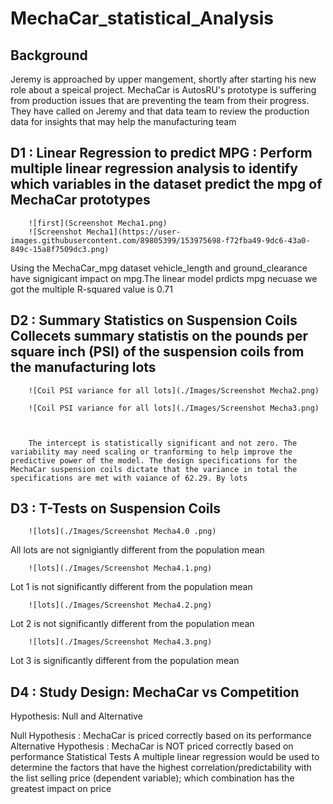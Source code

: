 # MechaCar_statistical_Analysis

## Background
Jeremy is approached by upper mangement, shortly after starting his new role about a speical project. MechaCar is AutosRU's prototype is suffering from production issues that are preventing the team from their progress. They have called on Jeremy and that data team to review the production data for insights that may help the manufacturing team

## D1 : Linear Regression to predict MPG : Perform multiple linear regression analysis to identify which variables in the dataset predict the mpg of MechaCar prototypes

        ![first](Screenshot Mecha1.png)
        ![Screenshot Mecha1](https://user-images.githubusercontent.com/89805399/153975698-f72fba49-9dc6-43a0-849c-15a8f7509dc3.png)



Using the MechaCar_mpg dataset  vehicle_length and ground_clearance have signigicant impact on mpg.The linear model prdicts mpg necuase we got the multiple R-squared value is 0.71   

## D2 : Summary Statistics on Suspension Coils Collecets summary statistis on the pounds per square inch (PSI) of the suspension coils from the manufacturing  lots

        ![Coil PSI variance for all lots](./Images/Screenshot Mecha2.png)

        ![Coil PSI variance for all lots](./Images/Screenshot Mecha3.png)



        The intercept is statistically significant and not zero. The variability may need scaling or tranforming to help improve the predictive power of the model. The design specifications for the MechaCar suspension coils dictate that the variance in total the specifications are met with vaiance of 62.29. By lots

## D3 : T-Tests on Suspension Coils

        ![lots](./Images/Screenshot Mecha4.0 .png)

All lots are not signigiantly different from the population mean

        ![lots](./Images/Screenshot Mecha4.1.png)

Lot 1 is not significantly different from the population mean
        
        
        ![lots](./Images/Screenshot Mecha4.2.png)

Lot 2 is not significantly different from the population mean
        
        ![lots](./Images/Screenshot Mecha4.3.png)

Lot 3 is significantly different from the population mean

## D4 : Study Design: MechaCar vs Competition

Hypothesis: Null and Alternative


Null Hypothesis : MechaCar is priced correctly based on its performance 
Alternative Hypothesis : MechaCar is NOT priced correctly based on performance 
Statistical Tests
A multiple linear regression would be used to determine the factors that have the highest correlation/predictability with the list selling price 
(dependent variable); which combination has the greatest impact on price





